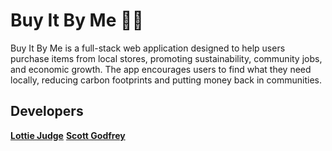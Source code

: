 # Buy It By Me 🛒🏡

Buy It By Me is a full-stack web application designed to help users purchase items from local stores, promoting sustainability, community jobs, and economic growth. The app encourages users to find what they need locally, reducing carbon footprints and putting money back in communities.

## Developers 
[**Lottie Judge**](https://github.com/LottieJudge?tab=overview&from=2025-03-01&to=2025-03-22)
[**Scott Godfrey**](https://github.com/Otskey?tab=overview&from=2025-03-01&to=2025-03-22)
